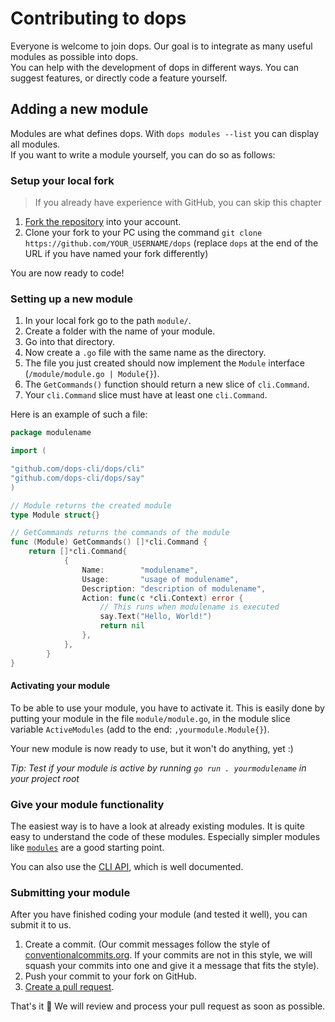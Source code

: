# Contributing to dops

Everyone is welcome to join dops. Our goal is to integrate as many useful modules as possible into dops.  
You can help with the development of dops in different ways. You can suggest features, or directly code a feature yourself.  

## Adding a new module

Modules are what defines dops. With `dops modules --list` you can display all modules.  
If you want to write a module yourself, you can do so as follows:  

### Setup your local fork

> If you already have experience with GitHub, you can skip this chapter

1. [Fork the repository](https://github.com/dops-cli/dops/fork) into your account.
1. Clone your fork to your PC using the command `git clone https://github.com/YOUR_USERNAME/dops` (replace `dops` at the end of the URL if you have named your fork differently)

You are now ready to code!

### Setting up a new module

1. In your local fork go to the path `module/`.
1. Create a folder with the name of your module.
1. Go into that directory.
1. Now create a `.go` file with the same name as the directory.
1. The file you just created should now implement the `Module` interface (`/module/module.go | Module{}`).
1. The `GetCommands()` function should return a new slice of `cli.Command`.
1. Your `cli.Command` slice must have at least one `cli.Command`.

Here is an example of such a file:

```go
package modulename

import (

"github.com/dops-cli/dops/cli"
"github.com/dops-cli/dops/say"
)

// Module returns the created module
type Module struct{}

// GetCommands returns the commands of the module
func (Module) GetCommands() []*cli.Command {
	return []*cli.Command{
    		{
    			Name:        "modulename",
    			Usage:       "usage of modulename",
    			Description: "description of modulename",
    			Action: func(c *cli.Context) error {
    				// This runs when modulename is executed
                    say.Text("Hello, World!")
    				return nil
    			},
    		},
    	}
}
```

#### Activating your module

To be able to use your module, you have to activate it. This is easily done by putting your module in the file `module/module.go`, in the module slice variable `ActiveModules` (add to the end: `,yourmodule.Module{}`).

Your new module is now ready to use, but it won't do anything, yet :)

*Tip: Test if your module is active by running `go run . yourmodulename` in your project root*

### Give your module functionality

The easiest way is to have a look at already existing modules. It is quite easy to understand the code of these modules. Especially simpler modules like [`modules`](https://github.com/dops-cli/dops/blob/master/module/modules/modules.go) are a good starting point.  

You can also use the [CLI API](https://github.com/urfave/cli/blob/master/docs/v2/manual.md), which is well documented.  

### Submitting your module

After you have finished coding your module (and tested it well), you can submit it to us.

1. Create a commit. (Our commit messages follow the style of [conventionalcommits.org](http://conventionalcommits.org). If your commits are not in this style, we will squash your commits into one and give it a message that fits the style).
1. Push your commit to your fork on GitHub.
1. [Create a pull request](https://github.com/dops-cli/dops/compare).

That's it :rocket: We will review and process your pull request as soon as possible.